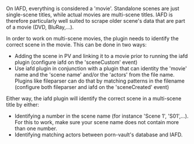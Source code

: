On IAFD, everything is considered a 'movie'. Standalone scenes are just single-scene titles, while actual movies are multi-scene titles. IAFD is therefore particularly well suited to scrape older scene's data that are part of a movie (DVD, BluRay,...).

In order to work on multi-scene movies, the plugin needs to identify the correct scene in the movie. This can be done in two ways:
- Adding the scene in PV and linking it to a movie prior to running the iafd plugin (configure iafd on the 'sceneCustom' event)
- Use iafd plugin in conjunction with a plugin that can identity the 'movie' name and the 'scene name' and/or the 'actors' from the file name. Plugins like fileparser can do that by matching patterns in the filename (configure both fileparser and iafd on the 'sceneCreated' event)

Either way, the iafd plugin will identify the correct scene in a multi-scene title by either:
- Identifying a number in the scene name (for instance 'Scene 1', 'S01',...). For this to work, make sure your scene name does not contain more than one number.
- Identifying matching actors between porn-vault's database and IAFD.